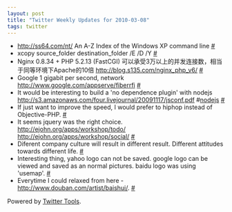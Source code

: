 ```yaml
---
layout: post
title: "Twitter Weekly Updates for 2010-03-08"
tags: twitter
---
```


<ul class="aktt_tweet_digest">
	<li><a href="http://ss64.com/nt/" rel="nofollow">http://ss64.com/nt/</a> An A-Z Index of the Windows XP command line <a href="http://twitter.com/Joshua_C/statuses/10172817942">#</a></li>
	<li>xcopy source_folder destination_folder /E /D /Y <a href="http://twitter.com/Joshua_C/statuses/10161212004">#</a></li>
	<li>Nginx 0.8.34 + PHP 5.2.13 (FastCGI) 可以承受3万以上的并发连接数，相当于同等环境下Apache的10倍 <a href="http://blog.s135.com/nginx_php_v6/" rel="nofollow">http://blog.s135.com/nginx_php_v6/</a> <a href="http://twitter.com/Joshua_C/statuses/10147838282">#</a></li>
	<li>Google 1 gigabit per second, network <a href="http://www.google.com/appserve/fiberrfi" rel="nofollow">http://www.google.com/appserve/fiberrfi</a> <a href="http://twitter.com/Joshua_C/statuses/10064675925">#</a></li>
	<li>It would be interesting to build a &#39;no dependence plugin&#39; with nodejs <a href="http://s3.amazonaws.com/four.livejournal/20091117/jsconf.pdf" rel="nofollow">http://s3.amazonaws.com/four.livejournal/20091117/jsconf.pdf</a> #<a href="http://search.twitter.com/search?q=%23nodejs">nodejs</a> <a href="http://twitter.com/Joshua_C/statuses/10064480377">#</a></li>
	<li>If just want to improve the speed, I would prefer to hiphop instead of Objective-PHP. <a href="http://twitter.com/Joshua_C/statuses/10064076979">#</a></li>
	<li>It seems jquery was the right choice. <a href="http://ejohn.org/apps/workshop/todo/" rel="nofollow">http://ejohn.org/apps/workshop/todo/</a> <a href="http://ejohn.org/apps/workshop/social/" rel="nofollow">http://ejohn.org/apps/workshop/social/</a> <a href="http://twitter.com/Joshua_C/statuses/10003325256">#</a></li>
	<li>Diferent company culture will result in different result. Different attitudes towards different life. <a href="http://twitter.com/Joshua_C/statuses/9973621157">#</a></li>
	<li>Interesting thing, yahoo logo can not be saved. google logo can be viewed and saved as an normal pictures. baidu logo was using &#39;usemap&#39;. <a href="http://twitter.com/Joshua_C/statuses/9973524607">#</a></li>
	<li>Everytime I could relaxed from here -  <a href="http://www.douban.com/artist/baishui/" rel="nofollow">http://www.douban.com/artist/baishui/</a>. <a href="http://twitter.com/Joshua_C/statuses/9972268887">#</a></li>
</ul>
<p class="aktt_credit">Powered by <a href="http://alexking.org/projects/wordpress">Twitter Tools</a>.</p>
